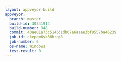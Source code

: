 ```yaml
---
layout: appveyor-build
appveyor:
  branch: master
  build-id: 30341914
  build-number: 348
  commit: 43ae01a73c514651db67a6aaae3bf9557ba46239
  job-id: okepqm6yk86hrgi8
  job-number: 6
  os-name: Windows
  test-result: 0
---
```

